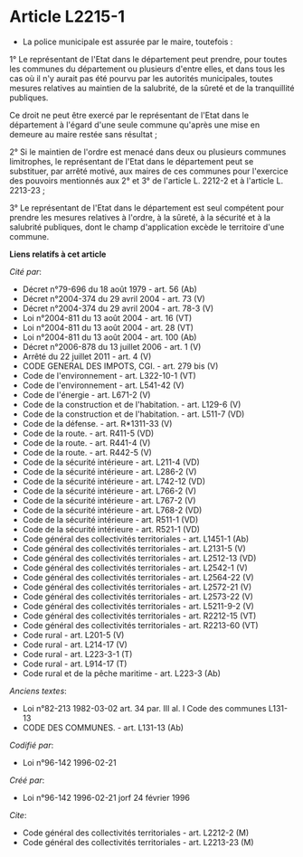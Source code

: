 # Article L2215-1

- La police municipale est assurée par le maire, toutefois :

1° Le représentant de l'Etat dans le département peut prendre, pour toutes les communes du département ou plusieurs d'entre
elles, et dans tous les cas où il n'y aurait pas été pourvu par les autorités municipales, toutes mesures relatives au
maintien de la salubrité, de la sûreté et de la tranquillité publiques.

Ce droit ne peut être exercé par le représentant de l'Etat dans le département à l'égard d'une seule commune qu'après une
mise en demeure au maire restée sans résultat ;

2° Si le maintien de l'ordre est menacé dans deux ou plusieurs communes limitrophes, le représentant de l'Etat dans le
département peut se substituer, par arrêté motivé, aux maires de ces communes pour l'exercice des pouvoirs mentionnés aux 2°
et 3° de l'article L. 2212-2 et à l'article L. 2213-23 ;

3° Le représentant de l'Etat dans le département est seul compétent pour prendre les mesures relatives à l'ordre, à la
sûreté, à la sécurité et à la salubrité publiques, dont le champ d'application excède le territoire d'une commune.

**Liens relatifs à cet article**

_Cité par_:

  - Décret n°79-696 du 18 août 1979 - art. 56 (Ab)
  - Décret n°2004-374 du 29 avril 2004 - art. 73 (V)
  - Décret n°2004-374 du 29 avril 2004 - art. 78-3 (V)
  - Loi n°2004-811 du 13 août 2004 - art. 16 (VT)
  - Loi n°2004-811 du 13 août 2004 - art. 28 (VT)
  - Loi n°2004-811 du 13 août 2004 - art. 100 (Ab)
  - Décret n°2006-878 du 13 juillet 2006 - art. 1 (V)
  - Arrêté du 22 juillet 2011 - art. 4 (V)
  - CODE GENERAL DES IMPOTS, CGI. - art. 279 bis (V)
  - Code de l'environnement - art. L322-10-1 (VT)
  - Code de l'environnement - art. L541-42 (V)
  - Code de l'énergie - art. L671-2 (V)
  - Code de la construction et de l'habitation. - art. L129-6 (V)
  - Code de la construction et de l'habitation. - art. L511-7 (VD)
  - Code de la défense. - art. R*1311-33 (V)
  - Code de la route. - art. R411-5 (VD)
  - Code de la route. - art. R441-4 (V)
  - Code de la route. - art. R442-5 (V)
  - Code de la sécurité intérieure - art. L211-4 (VD)
  - Code de la sécurité intérieure - art. L286-2 (V)
  - Code de la sécurité intérieure - art. L742-12 (VD)
  - Code de la sécurité intérieure - art. L766-2 (V)
  - Code de la sécurité intérieure - art. L767-2 (V)
  - Code de la sécurité intérieure - art. L768-2 (VD)
  - Code de la sécurité intérieure - art. R511-1 (VD)
  - Code de la sécurité intérieure - art. R521-1 (VD)
  - Code général des collectivités territoriales - art. L1451-1 (Ab)
  - Code général des collectivités territoriales - art. L2131-5 (V)
  - Code général des collectivités territoriales - art. L2512-13 (VD)
  - Code général des collectivités territoriales - art. L2542-1 (V)
  - Code général des collectivités territoriales - art. L2564-22 (V)
  - Code général des collectivités territoriales - art. L2572-21 (V)
  - Code général des collectivités territoriales - art. L2573-22 (V)
  - Code général des collectivités territoriales - art. L5211-9-2 (V)
  - Code général des collectivités territoriales - art. R2212-15 (VT)
  - Code général des collectivités territoriales - art. R2213-60 (VT)
  - Code rural - art. L201-5 (V)
  - Code rural - art. L214-17 (V)
  - Code rural - art. L223-3-1 (T)
  - Code rural - art. L914-17 (T)
  - Code rural et de la pêche maritime - art. L223-3 (Ab)

_Anciens textes_:

  - Loi n°82-213 1982-03-02 art. 34 par. III al. I Code des communes L131-13
  - CODE DES COMMUNES. - art. L131-13 (Ab)

_Codifié par_:

  - Loi n°96-142 1996-02-21

_Créé par_:

  - Loi n°96-142 1996-02-21 jorf 24 février 1996

_Cite_:

  - Code général des collectivités territoriales - art. L2212-2 (M)
  - Code général des collectivités territoriales - art. L2213-23 (M)
